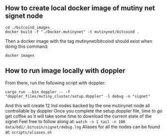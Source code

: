## How to create local docker image of mutiny net signet node
```
cd ./bitcoind_images
docker build -f "./Docker.mutinynet" -t mutinynet/bitcoind .
```
Then a docker image with the tag mutinynet/bitcoind should exist when doing this command:
```
docker images
```
## How to run image locally with doppler
From there, run the following script with doppler:
```
cargo run --bin doppler -- -f "doppler_files/mutiny_cluster/setup.doppler" -l debug -n "signet"
```
And this will create 12 lnd nodes backed by the one mutinynet node all controllable by doppler
Once you complete the setup.doppler file, time to go get coffee as it will take some time to download the current state of the signet
Feel free to follow along at: `watch -n 1 tail -n 100 data/bd1/.bitcoin/signet/debug.log`
Aliases for all the nodes can be found at: `scripts/aliases.sh`
